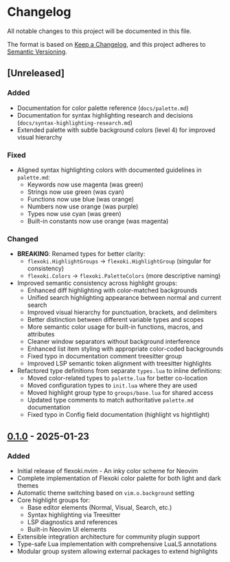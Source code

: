 # Changelog

All notable changes to this project will be documented in this file.

The format is based on [Keep a Changelog](https://keepachangelog.com/en/1.0.0/),
and this project adheres to [Semantic Versioning](https://semver.org/spec/v2.0.0.html).

## [Unreleased]

### Added

- Documentation for color palette reference (`docs/palette.md`)
- Documentation for syntax highlighting research and decisions (`docs/syntax-highlighting-research.md`)
- Extended palette with subtle background colors (level 4) for improved visual hierarchy

### Fixed

- Aligned syntax highlighting colors with documented guidelines in `palette.md`:
  - Keywords now use magenta (was green)
  - Strings now use green (was cyan)
  - Functions now use blue (was orange)
  - Numbers now use orange (was purple)
  - Types now use cyan (was green)
  - Built-in constants now use orange (was magenta)

### Changed

- **BREAKING**: Renamed types for better clarity:
  - `flexoki.HighlightGroups` → `flexoki.HighlightGroup` (singular for consistency)
  - `flexoki.Colors` → `flexoki.PaletteColors` (more descriptive naming)
- Improved semantic consistency across highlight groups:
  - Enhanced diff highlighting with color-matched backgrounds
  - Unified search highlighting appearance between normal and current search
  - Improved visual hierarchy for punctuation, brackets, and delimiters
  - Better distinction between different variable types and scopes
  - More semantic color usage for built-in functions, macros, and attributes
  - Cleaner window separators without background interference
  - Enhanced list item styling with appropriate color-coded backgrounds
  - Fixed typo in documentation comment treesitter group
  - Improved LSP semantic token alignment with treesitter highlights
- Refactored type definitions from separate `types.lua` to inline definitions:
  - Moved color-related types to `palette.lua` for better co-location
  - Moved configuration types to `init.lua` where they are used
  - Moved highlight group type to `groups/base.lua` for shared access
  - Updated type comments to match authoritative `palette.md` documentation
  - Fixed typo in Config field documentation (highlight vs hightlight)

## [0.1.0] - 2025-01-23

### Added

- Initial release of flexoki.nvim - An inky color scheme for Neovim
- Complete implementation of Flexoki color palette for both light and dark themes
- Automatic theme switching based on `vim.o.background` setting
- Core highlight groups for:
  - Base editor elements (Normal, Visual, Search, etc.)
  - Syntax highlighting via Treesitter
  - LSP diagnostics and references
  - Built-in Neovim UI elements
- Extensible integration architecture for community plugin support
- Type-safe Lua implementation with comprehensive LuaLS annotations
- Modular group system allowing external packages to extend highlights

[0.1.0]: https://github.com/cpplain/flexoki.nvim/releases/tag/v0.1.0
